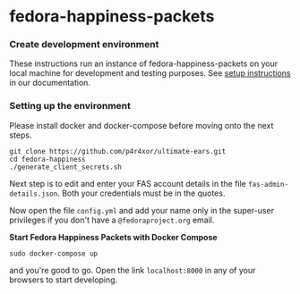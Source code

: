 fedora-happiness-packets
========================


### Create development environment

These instructions run an instance of fedora-happiness-packets on your local machine for development and testing purposes.
See [setup instructions](https://fedora-happiness-packets.readthedocs.io/setup/development/) in our documentation.

### Setting up the environment

Please install docker and docker-compose before moving onto the next steps.

```
git clone https://github.com/p4r4xor/ultimate-ears.git
cd fedora-happiness
./generate_client_secrets.sh
```

Next step is to edit and enter your FAS account details in the file `fas-admin-details.json`. Both your credentials must be in the quotes.

Now open the file `config.yml` and add your name only in the super-user privileges if you don't have a `@fedoraproject.org` email. 

**Start Fedora Happiness Packets with Docker Compose**

`sudo docker-compose up`

and you're good to go. Open the link `localhost:8000` in any of your browsers to start developing.

